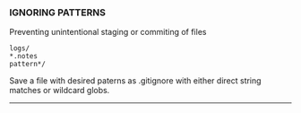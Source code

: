 ### IGNORING PATTERNS
Preventing unintentional staging or commiting of files

```
logs/
*.notes
pattern*/
```
Save a file with desired paterns as .gitignore with either direct string
matches or wildcard globs.

---
